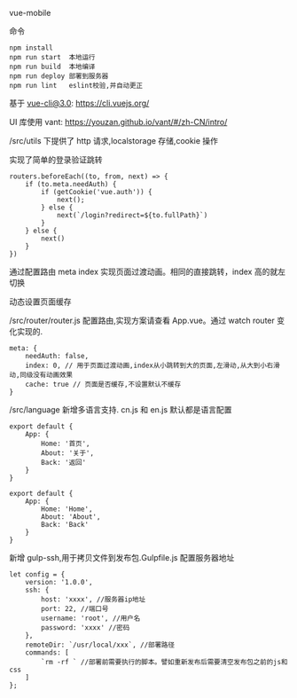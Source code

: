 vue-mobile

命令

    npm install
    npm run start  本地运行
    npm run build  本地编译
    npm run deploy 部署到服务器
    npm run lint   eslint校验,并自动更正

基于 vue-cli@3.0: https://cli.vuejs.org/

UI 库使用 vant: https://youzan.github.io/vant/#/zh-CN/intro/

/src/utils 下提供了 http 请求,localstorage 存储,cookie 操作

实现了简单的登录验证跳转

    routers.beforeEach((to, from, next) => {
        if (to.meta.needAuth) {
            if (getCookie('vue.auth')) {
                next();
            } else {
                next(`/login?redirect=${to.fullPath}`)
            }
        } else {
            next()
        }
    })

通过配置路由 meta index 实现页面过渡动画。相同的直接跳转，index 高的就左切换

动态设置页面缓存

/src/router/router.js 配置路由,实现方案请查看 App.vue。通过 watch router 变化实现的.

    meta: {
        needAuth: false,
        index: 0, // 用于页面过渡动画,index从小跳转到大的页面,左滑动,从大到小右滑动,同级没有动画效果
        cache: true // 页面是否缓存,不设置默认不缓存
    }

/src/language 新增多语言支持. cn.js 和 en.js 默认都是语言配置

    export default {
        App: {
            Home: '首页',
            About: '关于',
            Back: '返回'
        }
    }

    export default {
        App: {
            Home: 'Home',
            About: 'About',
            Back: 'Back'
        }
    }

新增 gulp-ssh,用于拷贝文件到发布包.Gulpfile.js 配置服务器地址

    let config = {
        version: '1.0.0',
        ssh: {
            host: 'xxxx', //服务器ip地址
            port: 22, //端口号
            username: 'root', //用户名
            password: 'xxxx' //密码
        },
        remoteDir: `/usr/local/xxx`, //部署路径
        commands: [
            `rm -rf ` //部署前需要执行的脚本。譬如重新发布后需要清空发布包之前的js和css
        ]
    };
